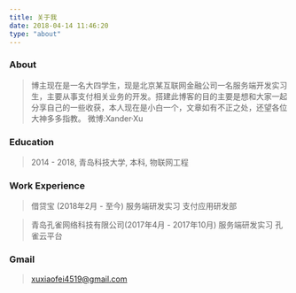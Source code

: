 ```yaml
---
title: 关于我
date: 2018-04-14 11:46:20
type: "about"
---
```


### About
> 博主现在是一名大四学生，现是北京某互联网金融公司一名服务端开发实习生，主要从事支付相关业务的开发。搭建此博客的目的主要是想和大家一起分享自己的一些收获，本人现在是小白一个，文章如有不正之处，还望各位大神多多指教。
> 微博:Xander·Xu

### Education

> 2014 - 2018, 青岛科技大学, 本科, 物联网工程


### Work Experience

> 借贷宝 (2018年2月 - 至今) 
  服务端研发实习 
  支付应用研发部 
   
> 青岛孔雀网络科技有限公司(2017年4月 - 2017年10月)
  服务端研发实习
  孔雀云平台   
  

### Gmail
> xuxiaofei4519@gmail.com


